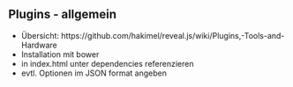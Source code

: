 ## <i class="fa fa-plug" aria-hidden="true"></i> Plugins - allgemein
* <!-- .element: class="fragment" --> Übersicht: https://github.com/hakimel/reveal.js/wiki/Plugins,-Tools-and-Hardware
* <!-- .element: class="fragment" --> Installation mit bower
* <!-- .element: class="fragment" --> in index.html unter <span class="fragment highlight-blue">dependencies</span> referenzieren
* <!-- .element: class="fragment" --> evtl. Optionen im JSON format angeben
